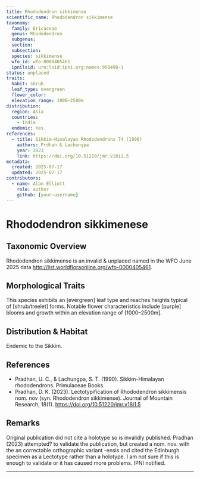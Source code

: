 ```yaml
---
title: Rhododendron sikkimense
scientific_name: Rhododendron sikkimense
taxonomy:
  family: Ericaceae
  genus: Rhododendron
  subgenus: 
  section: 
  subsection: 
  species: sikkimense
  wfo_id: wfo-0000405461
  ipnilsid: urn:lsid:ipni.org:names:958498-1
status: unplaced
traits:
  habit: shrub
  leaf_type: evergreen
  flower_color: 
  elevation_range: 1000–2500m
distribution:
  region: Asia
  countries:
    - India
  endemic: Yes.
references:
  - title: Sikkim-Himalayan Rhododendrons 74 (1990)
    authors: Prdhan & Lachungpa
    year: 2023
    link: https://doi.org/10.51220/jmr.v18i1.5 
metadata:
  created: 2025-07-17
  updated: 2025-07-17
contributors:
  - name: Alan Elliott
    role: author
    github: [your-username]
---
```


# Rhododendron sikkimenese

## Taxonomic Overview  
Rhododendron sikkimense is an invalid & unplaced named in the WFO June 2025 data http://list.worldfloraonline.org/wfo-0000405461. 

## Morphological Traits  
This species exhibits an [evergreen] leaf type and reaches heights typical of [shrub/treelet] forms. Notable flower characteristics include [purple] blooms and growth within an elevation range of [1000–2500m].

## Distribution & Habitat  
Endemic to the Sikkim.

## References  
- Pradhan, U. C., & Lachungpa, S. T. (1990). Sikkim-Himalayan rhododendrons. Primulaceae Books.
- Pradhan, D. K. (2023). Lectotypification of Rhododendron sikkimensis nom. nov (syn. Rhododendron sikkimense). Journal of Mountain Research, 18(1). https://doi.org/10.51220/jmr.v18i1.5 


## Remarks  
Original publication did not cite a holotype so is invalidly published. Pradhan (2023) attempted? to validate the publication, but created a nom. nov. with the an correctable orthographic variant -ensis and cited the Edinburgh specimen as a Lectotype rather than a holotype. I am not sure if this is enough to validate or it has caused more problems. IPNI notified.

---
